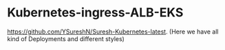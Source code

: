 # Kubernetes-ingress-ALB-EKS


https://github.com/YSureshN/Suresh-Kubernetes-latest. (Here we have all kind of Deployments and different styles)
